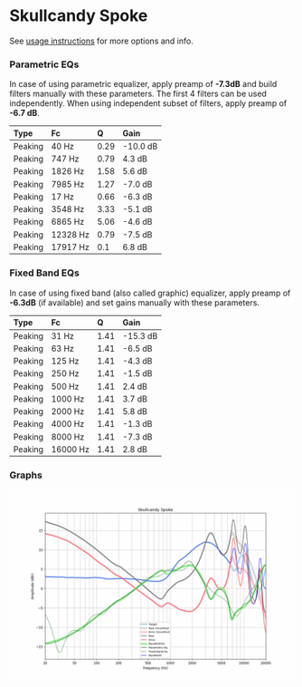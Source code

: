 # Skullcandy Spoke
See [usage instructions](https://github.com/jaakkopasanen/AutoEq#usage) for more options and info.

### Parametric EQs
In case of using parametric equalizer, apply preamp of **-7.3dB** and build filters manually
with these parameters. The first 4 filters can be used independently.
When using independent subset of filters, apply preamp of **-6.7 dB**.

| Type    | Fc       |    Q | Gain     |
|:--------|:---------|:-----|:---------|
| Peaking | 40 Hz    | 0.29 | -10.0 dB |
| Peaking | 747 Hz   | 0.79 | 4.3 dB   |
| Peaking | 1826 Hz  | 1.58 | 5.6 dB   |
| Peaking | 7985 Hz  | 1.27 | -7.0 dB  |
| Peaking | 17 Hz    | 0.66 | -6.3 dB  |
| Peaking | 3548 Hz  | 3.33 | -5.1 dB  |
| Peaking | 6865 Hz  | 5.06 | -4.6 dB  |
| Peaking | 12328 Hz | 0.79 | -7.5 dB  |
| Peaking | 17917 Hz | 0.1  | 6.8 dB   |

### Fixed Band EQs
In case of using fixed band (also called graphic) equalizer, apply preamp of **-6.3dB**
(if available) and set gains manually with these parameters.

| Type    | Fc       |    Q | Gain     |
|:--------|:---------|:-----|:---------|
| Peaking | 31 Hz    | 1.41 | -15.3 dB |
| Peaking | 63 Hz    | 1.41 | -6.5 dB  |
| Peaking | 125 Hz   | 1.41 | -4.3 dB  |
| Peaking | 250 Hz   | 1.41 | -1.5 dB  |
| Peaking | 500 Hz   | 1.41 | 2.4 dB   |
| Peaking | 1000 Hz  | 1.41 | 3.7 dB   |
| Peaking | 2000 Hz  | 1.41 | 5.8 dB   |
| Peaking | 4000 Hz  | 1.41 | -1.3 dB  |
| Peaking | 8000 Hz  | 1.41 | -7.3 dB  |
| Peaking | 16000 Hz | 1.41 | 2.8 dB   |

### Graphs
![](./Skullcandy%20Spoke.png)